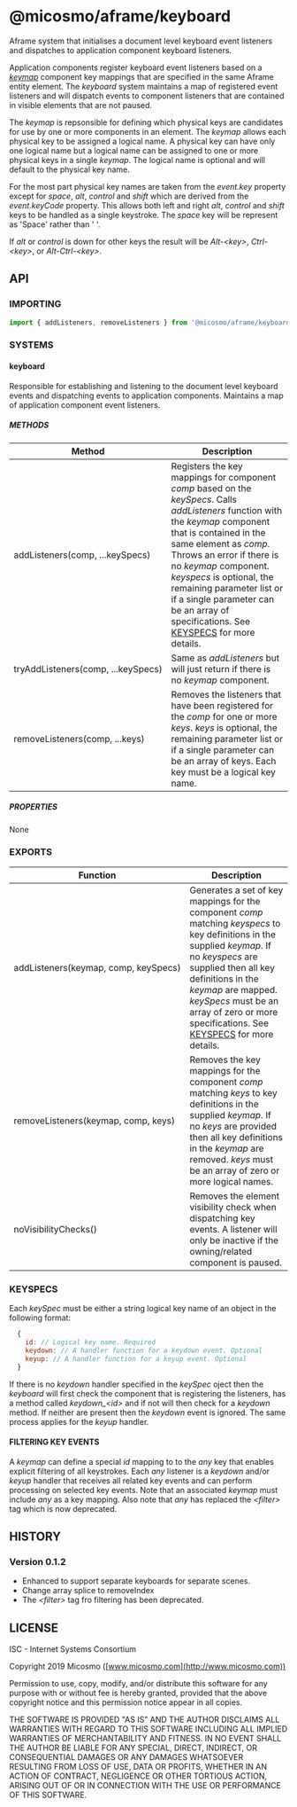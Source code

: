 # @micosmo/aframe/keyboard

Aframe system that initialises a document level keyboard event listeners and dispatches to application component keyboard listeners.

Application components register keyboard event listeners based on a [*keymap*](./keymap.md) component key mappings that are specified in the same Aframe entity element. The *keyboard* system maintains a map of registered event listeners and will dispatch events to component listeners that are contained in visible elements that are not paused.

The *keymap* is repsonsible for defining which physical keys are candidates for use by one or more components in an element. The *keymap* allows each physical key to be assigned a logical name. A physical key can have only one logical name but a logical name can be assigned to one or more physical keys in a single *keymap*. The logical name is optional and will default to the physical key name.

For the most part physical key names are taken from the *event.key* property except for *space*, *alt*, *control* and *shift* which are derived from the *event.keyCode* property. This allows both left and right *alt*, *control* and *shift* keys to be handled as a single keystroke. The *space* key will be represent as 'Space' rather than ' '.

If *alt* or *control* is down for other keys the result will be *Alt-&lt;key&gt;*, *Ctrl-&lt;key&gt;*, or *Alt-Ctrl-&lt;key&gt;*.

## API

### IMPORTING

```javascript
import { addListeners, removeListeners } from '@micosmo/aframe/keyboard';
```

### SYSTEMS

#### keyboard

Responsible for establishing and listening to the document level keyboard events and dispatching events to application components. Maintains a map of application component event listeners.

##### METHODS

Method | Description
------ | -----------
addListeners(comp,&nbsp;...keySpecs) | Registers the key mappings for component *comp* based on the *keySpecs*. Calls *addListeners* function with the *keymap* component that is contained in the same element as *comp*. Throws an error if there is no *keymap* component. *keyspecs* is optional, the remaining parameter list or if a single parameter can be an array of specifications. See [KEYSPECS](#KEYSPECS) for more details.
tryAddListeners(comp,&nbsp;...keySpecs) | Same as *addListeners* but will just return if there is no *keymap* component.
removeListeners(comp,&nbsp;...keys) | Removes the listeners that have been registered for the *comp* for one or more *keys*. *keys* is optional, the remaining parameter list or if a single parameter can be an array of keys. Each key must be a logical key name.

##### PROPERTIES

None

### EXPORTS

Function | Description
-------- | -----------
addListeners(keymap,&nbsp;comp,&nbsp;keySpecs) | Generates a set of key mappings for the component *comp* matching *keyspecs* to key definitions in the supplied *keymap*. If no *keyspecs* are supplied then all key definitions in the *keymap* are mapped. *keySpecs* must be an array of zero or more specifications. See [KEYSPECS](#KEYSPECS) for more details.
removeListeners(keymap,&nbsp;comp,&nbsp;keys) | Removes the key mappings for the component *comp* matching *keys* to key definitions in the supplied *keymap*. If no *keys* are provided then all key definitions in the *keymap* are removed. *keys* must be an array of zero or more logical names.
noVisibilityChecks() | Removes the element visibility check when dispatching key events. A listener will only be inactive if the owning/related component is paused.

### KEYSPECS

Each *keySpec* must be either a string logical key name of an object in the following format:

```javascript
  {
    id: // Logical key name. Required
    keydown: // A handler function for a keydown event. Optional
    keyup: // A handler function for a keyup event. Optional
  }
```

If there is no *keydown* handler specified in the *keySpec* oject then the *keyboard* will first check the component that is registering the listeners, has a method called *keydown_&lt;id&gt;* and if not will then check for a *keydown* method. If neither are present then the *keydown* event is ignored. The same process applies for the *keyup* handler.

#### FILTERING KEY EVENTS

A *keymap* can define a special *id* mapping to to the *any* key that enables explicit filtering of all keystrokes. Each *any* listener is a *keydown* and/or *keyup* handler that receives all related key events and can perform processing on selected key events. Note that an associated *keymap* must include *any* as a key mapping. Also note that *any* has replaced the *&lt;filter&gt;* tag which is now deprecated.

## HISTORY

### Version 0.1.2
* Enhanced to support separate keyboards for separate scenes.
* Change array splice to removeIndex
* The *&lt;filter&gt;* tag fro filtering has been deprecated.

## LICENSE

ISC - Internet Systems Consortium

Copyright 2019 Micosmo ([www.micosmo.com](http://www.micosmo.com))

Permission to use, copy, modify, and/or distribute this software for any purpose with or without fee is hereby granted, provided that the above copyright notice and this permission notice appear in all copies.

THE SOFTWARE IS PROVIDED "AS IS" AND THE AUTHOR DISCLAIMS ALL WARRANTIES WITH REGARD TO THIS SOFTWARE INCLUDING ALL IMPLIED WARRANTIES OF MERCHANTABILITY AND FITNESS. IN NO EVENT SHALL THE AUTHOR BE LIABLE FOR ANY SPECIAL, DIRECT, INDIRECT, OR CONSEQUENTIAL DAMAGES OR ANY DAMAGES WHATSOEVER RESULTING FROM LOSS OF USE, DATA OR PROFITS, WHETHER IN AN ACTION OF CONTRACT, NEGLIGENCE OR OTHER TORTIOUS ACTION, ARISING OUT OF OR IN CONNECTION WITH THE USE OR PERFORMANCE OF THIS SOFTWARE.
